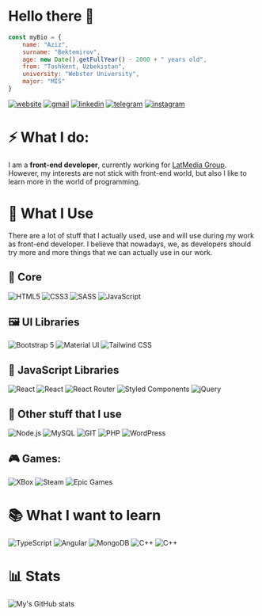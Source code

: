 # Hello there 👋

```js
const myBio = {
    name: "Aziz",
    surname: "Bektemirov",
    age: new Date().getFullYear() - 2000 + " years old",
    from: "Tashkent, Uzbekistan",
    university: "Webster University",
    major: "MIS"
}
```

[![website](https://img.shields.io/badge/-My%20site-000?style=for-the-badge&logo=github)](https://negativ-64.github.io/portfolio/)
[![gmail](https://img.shields.io/badge/-bektemirovaziz64%40yandex.com-000?style=for-the-badge&logo=gmail)](mailto:devismoilov@gmail.com)
[![linkedin](https://img.shields.io/badge/-LinkedIn-000?style=for-the-badge&logo=linkedin&logoColor=blue)](https://www.linkedin.com/in/aziz-bektemirov-0336181a5/)
[![telegram](https://img.shields.io/badge/-Telegram-000?style=for-the-badge&logo=telegram)](https://t.me/Rick_Decart)
[![instagram](https://img.shields.io/badge/-Instagram-000?style=for-the-badge&logo=instagram)](https://www.instagram.com/aza.smaktun/)

# ⚡️ What I do:

I am a <strong>front-end developer</strong>, currently working for <a href="https://latmedia.uz">LatMedia Group</a>. However, my interests are not stick with front-end world, but also I like to learn more in the world of programming.

# 🚀 What I Use

There are a lot of stuff that I actually used, use and will use during my work as front-end developer. I believe that nowadays, we, as developers should try more and more things that we can actually use in our work.
## 📰 Core
![HTML5](https://img.shields.io/badge/HTML-000?style=for-the-badge&logo=HTML5)
![CSS3](https://img.shields.io/badge/CSS-000?style=for-the-badge&logo=CSS3&logoColor=blue)
![SASS](https://img.shields.io/badge/SASS-000?style=for-the-badge&logo=SASS)
![JavaScript](https://img.shields.io/badge/JavaScript-000?style=for-the-badge&logo=javascript&logoColor=F7DF1E)
## :framed_picture: UI Libraries
![Bootstrap 5](https://img.shields.io/badge/Bootstrap-000?style=for-the-badge&logo=Bootstrap)
![Material UI](https://img.shields.io/badge/Material--UI-000?style=for-the-badge&logo=material-ui&logoColor=0081CB)
![Tailwind CSS](https://img.shields.io/badge/Tailwind_CSS-000?style=for-the-badge&logo=tailwind-css&logoColor=38B2AC)
## :crystal_ball: JavaScript Libraries
![React](https://img.shields.io/badge/REACT-000?style=for-the-badge&logo=REACT)
![React](https://img.shields.io/badge/Redux-000?style=for-the-badge&logo=redux&logoColor=593D88)
![React Router](https://img.shields.io/badge/React_Router-000?style=for-the-badge&logo=react-router&logoColor=CA4245)
![Styled Components](https://img.shields.io/badge/styled--components-000?style=for-the-badge&logo=styled-components&logoColor=DB7093)
![jQuery](https://img.shields.io/badge/jQuery-000?style=for-the-badge&logo=jquery&logoColor=0769AD)

## 📑  Other stuff that I use
![Node.js](https://img.shields.io/badge/Node.js-000?style=for-the-badge&logo=node.js)
![MySQL](https://img.shields.io/badge/MySQL-00000F?style=for-the-badge&logo=mysql&logoColor=white)
![GIT](https://img.shields.io/badge/git-000?style=for-the-badge&logo=git)
![PHP](https://img.shields.io/badge/php-000.svg?style=for-the-badge&logo=php&logoColor=23777BB4)
![WordPress](https://img.shields.io/badge/WordPress-000.svg?style=for-the-badge&logo=WordPress&logoColor=%23117AC9)

## 🎮 Games:
![XBox](https://img.shields.io/badge/xbox-000.svg?style=for-the-badge&logo=xbox&logoColor=%23107C10)
![Steam](https://img.shields.io/badge/steam-%23000000.svg?style=for-the-badge&logo=steam&logoColor=white)
![Epic Games](https://img.shields.io/badge/epicgames-000.svg?style=for-the-badge&logo=epicgames&logoColor=%23313131)

# :books: What I want to learn
![TypeScript](https://img.shields.io/badge/typescript-000.svg?style=for-the-badge&logo=typescript&logoColor=23007ACC)
![Angular](https://img.shields.io/badge/angular-000.svg?style=for-the-badge&logo=angular&logoColor=%23DD0031)
![MongoDB](https://img.shields.io/badge/MongoDB-000?style=for-the-badge&logo=MongoDB)
![C++](https://img.shields.io/badge/Flutter-000.svg?style=for-the-badge&logo=Flutter&logoColor=%2302569B)
![C++](https://img.shields.io/badge/c++-000.svg?style=for-the-badge&logo=c%2B%2B&logoColor=%2300599C)


# 📊 Stats
![My's GitHub stats](https://github-readme-stats.vercel.app/api?username=NegatiV-64&theme=dark&show_icons=true)
